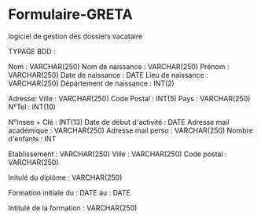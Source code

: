 # Formulaire-GRETA
logiciel de gestion des dossiers vacataire



TYPAGE BDD : 

Nom : VARCHAR(250)
Nom de naissance : VARCHAR(250)
Prénom : VARCHAR(250)
Date de naissance : DATE
Lieu de naissance : VARCHAR(250)
Département de naissance : INT(2)

Adresse: 
Ville : VARCHAR(250)
Code Postal : INT(5)
Pays : VARCHAR(250)
N°Tel : INT(10)

N°Insee + Clé : INT(13)
Date de début d'activité : DATE
Adresse mail académique : VARCHAR(250)
Adresse mail perso : VARCHAR(250) 
Nombre d'enfants : INT

Etablissement : VARCHAR(250)
Ville : VARCHAR(250)
Code postal : VARCHAR(250)




Initulé du diplôme : VARCHAR(250)

Formation initiale du : DATE 
au : DATE

Intitulé de la formation : VARCHAR(250)

